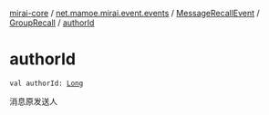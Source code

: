 [mirai-core](../../../index.md) / [net.mamoe.mirai.event.events](../../index.md) / [MessageRecallEvent](../index.md) / [GroupRecall](index.md) / [authorId](./author-id.md)

# authorId

`val authorId: `[`Long`](https://kotlinlang.org/api/latest/jvm/stdlib/kotlin/-long/index.html)

消息原发送人


